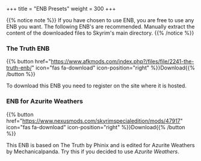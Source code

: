 +++
title = "ENB Presets"
weight = 300
+++

{{% notice note %}}
If you have chosen to use ENB, you are free to use any ENB you want. The following ENB's are recommended. Manually extract the content of the downloaded files to Skyrim's main directory.
{{% /notice %}}

### The Truth ENB
{{% button href="https://www.afkmods.com/index.php?/files/file/2241-the-truth-enb/" icon="fas fa-download" icon-position="right" %}}Download{{% /button %}}

To download this ENB you need to register on the site where it is hosted.

### ENB for Azurite Weathers
{{% button href="https://www.nexusmods.com/skyrimspecialedition/mods/47917" icon="fas fa-download" icon-position="right" %}}Download{{% /button %}}

This ENB is based on The Truth by Phinix and is edited for Azurite Weathers by Mechanicalpanda. Try this if you decided to use *Azurite Weathers*.


